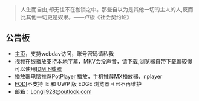 > 人生而自由,却无往不在枷锁之中。那些自以为是其他一切的主人的人,反而比其他一切更是奴隶。——卢梭《社会契约论》

## 公告板
- [主页](https://space.longli.space/ "Space Capsule")，支持webdav访问，账号密码请私我 
- 视频在线播放支持本地字幕，MKV会没声音，请下载,浏览器自带下载器较慢可以使用[IDM下载器](https://idmhelp.github.io/ "IDM教程") 
- 播放器电脑推荐[PotPlayer](https://potplayer.org/ "PotPlayer") 播放，手机推荐MX播放器、nplayer 
- [FODI](https://longli928.github.io/FODI/ "FODI")不支持 IE 和 UWP 版 EDGE 浏览器且已不再维护 
- 邮箱：Longli928@outlook.com 
